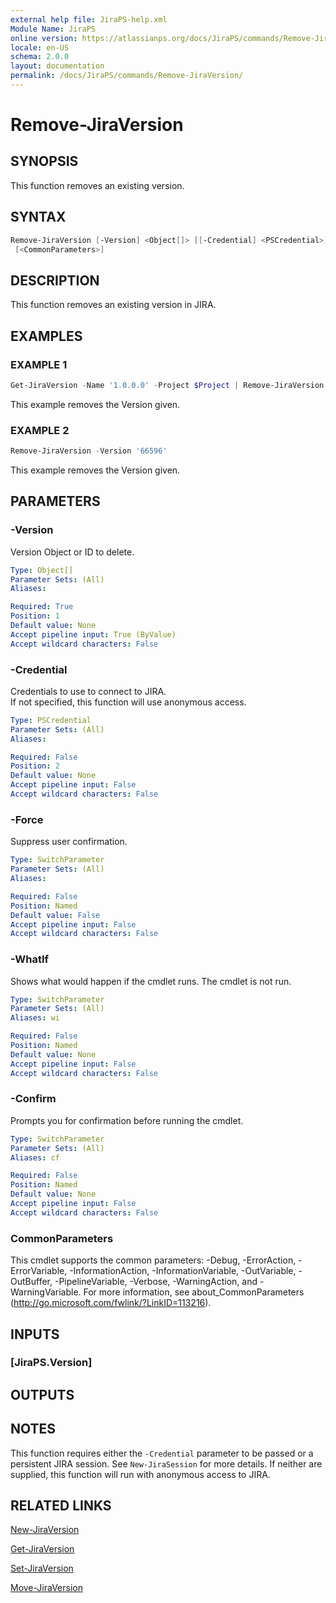 ```yaml
---
external help file: JiraPS-help.xml
Module Name: JiraPS
online version: https://atlassianps.org/docs/JiraPS/commands/Remove-JiraVersion/
locale: en-US
schema: 2.0.0
layout: documentation
permalink: /docs/JiraPS/commands/Remove-JiraVersion/
---
```

# Remove-JiraVersion

## SYNOPSIS

This function removes an existing version.

## SYNTAX

```powershell
Remove-JiraVersion [-Version] <Object[]> [[-Credential] <PSCredential>] [-Force] [-WhatIf] [-Confirm]
 [<CommonParameters>]
```

## DESCRIPTION

This function removes an existing version in JIRA.

## EXAMPLES

### EXAMPLE 1

```powershell
Get-JiraVersion -Name '1.0.0.0' -Project $Project | Remove-JiraVersion
```

This example removes the Version given.

### EXAMPLE 2

```powershell
Remove-JiraVersion -Version '66596'
```

This example removes the Version given.

## PARAMETERS

### -Version

Version Object or ID to delete.

```yaml
Type: Object[]
Parameter Sets: (All)
Aliases:

Required: True
Position: 1
Default value: None
Accept pipeline input: True (ByValue)
Accept wildcard characters: False
```

### -Credential

Credentials to use to connect to JIRA.  
If not specified, this function will use anonymous access.

```yaml
Type: PSCredential
Parameter Sets: (All)
Aliases:

Required: False
Position: 2
Default value: None
Accept pipeline input: False
Accept wildcard characters: False
```

### -Force

Suppress user confirmation.

```yaml
Type: SwitchParameter
Parameter Sets: (All)
Aliases:

Required: False
Position: Named
Default value: False
Accept pipeline input: False
Accept wildcard characters: False
```

### -WhatIf

Shows what would happen if the cmdlet runs.
The cmdlet is not run.

```yaml
Type: SwitchParameter
Parameter Sets: (All)
Aliases: wi

Required: False
Position: Named
Default value: None
Accept pipeline input: False
Accept wildcard characters: False
```

### -Confirm

Prompts you for confirmation before running the cmdlet.

```yaml
Type: SwitchParameter
Parameter Sets: (All)
Aliases: cf

Required: False
Position: Named
Default value: None
Accept pipeline input: False
Accept wildcard characters: False
```

### CommonParameters

This cmdlet supports the common parameters: -Debug, -ErrorAction, -ErrorVariable, -InformationAction, -InformationVariable, -OutVariable, -OutBuffer, -PipelineVariable, -Verbose, -WarningAction, and -WarningVariable.
For more information, see about_CommonParameters (http://go.microsoft.com/fwlink/?LinkID=113216).

## INPUTS

### [JiraPS.Version]

## OUTPUTS

## NOTES

This function requires either the `-Credential` parameter to be passed or a persistent JIRA session.
See `New-JiraSession` for more details.
If neither are supplied, this function will run with anonymous access to JIRA.

## RELATED LINKS

[New-JiraVersion]()

[Get-JiraVersion]()

[Set-JiraVersion]()

[Move-JiraVersion](../Move-JiraVersion/)

